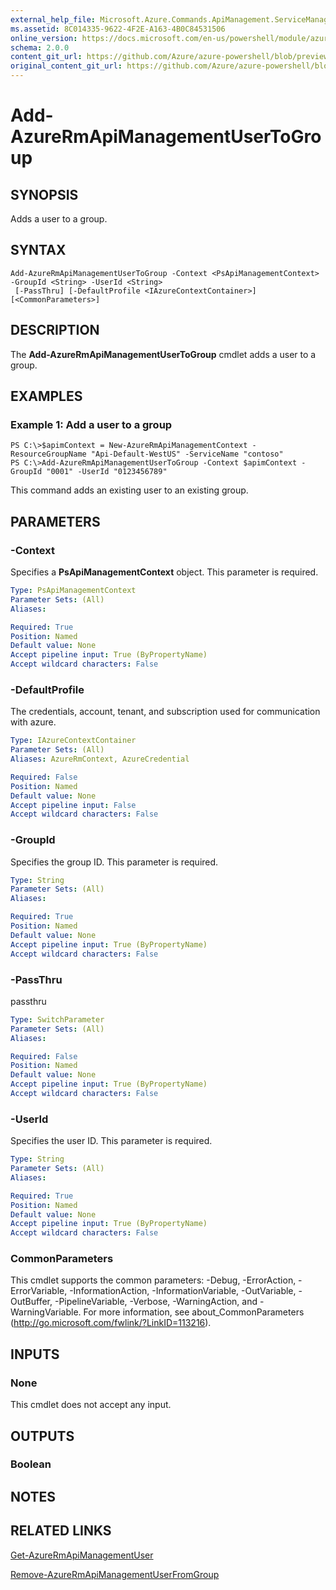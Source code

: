 ```yaml
---
external_help_file: Microsoft.Azure.Commands.ApiManagement.ServiceManagement.dll-Help.xml
ms.assetid: 8C014335-9622-4F2E-A163-4B0C84531506
online_version: https://docs.microsoft.com/en-us/powershell/module/azurerm.apimanagement/add-azurermapimanagementusertogroup
schema: 2.0.0
content_git_url: https://github.com/Azure/azure-powershell/blob/preview/src/ResourceManager/ApiManagement/Commands.ApiManagement/help/Add-AzureRmApiManagementUserToGroup.md
original_content_git_url: https://github.com/Azure/azure-powershell/blob/preview/src/ResourceManager/ApiManagement/Commands.ApiManagement/help/Add-AzureRmApiManagementUserToGroup.md
---
```


# Add-AzureRmApiManagementUserToGroup

## SYNOPSIS
Adds a user to a group.

## SYNTAX

```
Add-AzureRmApiManagementUserToGroup -Context <PsApiManagementContext> -GroupId <String> -UserId <String>
 [-PassThru] [-DefaultProfile <IAzureContextContainer>] [<CommonParameters>]
```

## DESCRIPTION
The **Add-AzureRmApiManagementUserToGroup** cmdlet adds a user to a group.

## EXAMPLES

### Example 1: Add a user to a group
```
PS C:\>$apimContext = New-AzureRmApiManagementContext -ResourceGroupName "Api-Default-WestUS" -ServiceName "contoso"
PS C:\>Add-AzureRmApiManagementUserToGroup -Context $apimContext -GroupId "0001" -UserId "0123456789"
```

This command adds an existing user to an existing group.

## PARAMETERS

### -Context
Specifies a **PsApiManagementContext** object.
This parameter is required.

```yaml
Type: PsApiManagementContext
Parameter Sets: (All)
Aliases: 

Required: True
Position: Named
Default value: None
Accept pipeline input: True (ByPropertyName)
Accept wildcard characters: False
```

### -DefaultProfile
The credentials, account, tenant, and subscription used for communication with azure.
 
```yaml
Type: IAzureContextContainer
Parameter Sets: (All)
Aliases: AzureRmContext, AzureCredential

Required: False
Position: Named
Default value: None
Accept pipeline input: False
Accept wildcard characters: False
```

### -GroupId
Specifies the group ID.
This parameter is required.

```yaml
Type: String
Parameter Sets: (All)
Aliases: 

Required: True
Position: Named
Default value: None
Accept pipeline input: True (ByPropertyName)
Accept wildcard characters: False
```

### -PassThru
passthru

```yaml
Type: SwitchParameter
Parameter Sets: (All)
Aliases: 

Required: False
Position: Named
Default value: None
Accept pipeline input: True (ByPropertyName)
Accept wildcard characters: False
```

### -UserId
Specifies the user ID.
This parameter is required.

```yaml
Type: String
Parameter Sets: (All)
Aliases: 

Required: True
Position: Named
Default value: None
Accept pipeline input: True (ByPropertyName)
Accept wildcard characters: False
```

### CommonParameters
This cmdlet supports the common parameters: -Debug, -ErrorAction, -ErrorVariable, -InformationAction, -InformationVariable, -OutVariable, -OutBuffer, -PipelineVariable, -Verbose, -WarningAction, and -WarningVariable. For more information, see about_CommonParameters (http://go.microsoft.com/fwlink/?LinkID=113216).

## INPUTS

### None
This cmdlet does not accept any input.

## OUTPUTS

### Boolean

## NOTES

## RELATED LINKS

[Get-AzureRmApiManagementUser](./Get-AzureRmApiManagementUser.md)

[Remove-AzureRmApiManagementUserFromGroup](./Remove-AzureRmApiManagementUserFromGroup.md)


